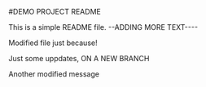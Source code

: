 #DEMO PROJECT README

This is a simple README file.
--ADDING MORE TEXT----

Modified file just because!

Just some uppdates, ON A NEW BRANCH

Another modified message